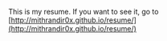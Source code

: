 
This is my resume. If you want to see it, go to [http://mithrandir0x.github.io/resume/](http://mithrandir0x.github.io/resume/)
